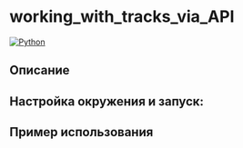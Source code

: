 # working_with_tracks_via_API

[![Python](https://img.shields.io/badge/Python-3.10-blue.svg)](https://www.python.org/)

## Описание

## Настройка окружения и запуск:

## Пример использования